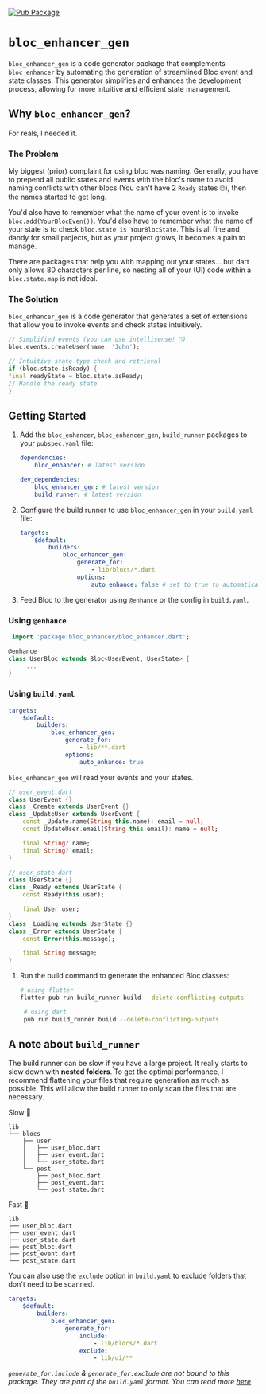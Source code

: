[![Pub Package](https://img.shields.io/pub/v/bloc_enhancer_gen.svg)](https://pub.dev/packages/bloc_enhancer_gen)

# `bloc_enhancer_gen`

`bloc_enhancer_gen` is a code generator package that complements `bloc_enhancer` by automating the generation of streamlined Bloc event and state classes. This generator simplifies and enhances the development process, allowing for more intuitive and efficient state management.

## Why `bloc_enhancer_gen`?

For reals, I needed it.

### The Problem

My biggest (prior) complaint for using bloc was naming. Generally, you have to prepend all public states and events with the bloc's name to avoid naming conflicts with other blocs (You can't have 2 `Ready` states 🙄), then the names started to get long.

You'd also have to remember what the name of your event is to invoke `bloc.add(YourBlocEven())`. You'd also have to remember what the name of your state is to check `bloc.state is YourBlocState`. This is all fine and dandy for small projects, but as your project grows, it becomes a pain to manage.

There are packages that help you with mapping out your states... but dart only allows 80 characters per line, so nesting all of your (UI) code within a `bloc.state.map` is not ideal.

### The Solution

`bloc_enhancer_gen` is a code generator that generates a set of extensions that allow you to invoke events and check states intuitively.

```dart
// Simplified events (you can use intellisense! 🙌)
bloc.events.createUser(name: 'John');

// Intuitive state type check and retrieval
if (bloc.state.isReady) {
final readyState = bloc.state.asReady;
// Handle the ready state
}
```

## Getting Started

1. Add the `bloc_enhancer`, `bloc_enhancer_gen`, `build_runner` packages to your `pubspec.yaml` file:

    ```yaml
    dependencies:
        bloc_enhancer: # latest version

    dev_dependencies:
        bloc_enhancer_gen: # latest version
        build_runner: # latest version
    ```

2. Configure the build runner to use `bloc_enhancer_gen` in your `build.yaml` file:

    ```yaml
    targets:
        $default:
            builders:
                bloc_enhancer_gen:
                    generate_for:
                        - lib/blocs/*.dart
                    options:
                        auto_enhance: false # set to true to automatically enhance all Blocs
    ```

3. Feed Bloc to the generator using `@enhance` or the config in `build.yaml`.

### Using `@enhance`

```dart
 import 'package:bloc_enhancer/bloc_enhancer.dart';

@enhance
class UserBloc extends Bloc<UserEvent, UserState> {
     ...
}
```

### Using `build.yaml`

```yaml
targets:
    $default:
        builders:
            bloc_enhancer_gen:
                generate_for:
                    - lib/**.dart
                options:
                    auto_enhance: true
```

`bloc_enhancer_gen` will read your events and your states.

```dart
// user_event.dart
class UserEvent {}
class _Create extends UserEvent {}
class _UpdateUser extends UserEvent {
    const _Update.name(String this.name): email = null;
    const UpdateUser.email(String this.email): name = null;

    final String? name;
    final String? email;
}

// user_state.dart
class UserState {}
class _Ready extends UserState {
    const Ready(this.user);

    final User user;
}
class _Loading extends UserState {}
class _Error extends UserState {
    const Error(this.message);

    final String message;
}
```

1. Run the build command to generate the enhanced Bloc classes:

    ```bash
    # using flutter
    flutter pub run build_runner build --delete-conflicting-outputs

     # using dart
     pub run build_runner build --delete-conflicting-outputs
    ```

## A note about `build_runner`

The build runner can be slow if you have a large project. It really starts to slow down with **nested folders**. To get the optimal performance, I recommend flattening your files that require generation as much as possible. This will allow the build runner to only scan the files that are necessary.

Slow 🚶

```tree
lib
└── blocs
    ├── user
    │   ├── user_bloc.dart
    │   ├── user_event.dart
    │   └── user_state.dart
    └── post
        ├── post_bloc.dart
        ├── post_event.dart
        └── post_state.dart
```

Fast 🏃

```tree
lib
├── user_bloc.dart
├── user_event.dart
├── user_state.dart
├── post_bloc.dart
├── post_event.dart
└── post_state.dart
```

You can also use the `exclude` option in `build.yaml` to exclude folders that don't need to be scanned.

```yaml
targets:
    $default:
        builders:
            bloc_enhancer_gen:
                generate_for:
                    include:
                        - lib/blocs/*.dart
                    exclude:
                        - lib/ui/**
```

_`generate_for.include` & `generate_for.exclude` are not bound to this package. They are part of the `build.yaml` format. You can read more [here](https://github.com/dart-lang/build/blob/master/docs/build_yaml_format.md)_

